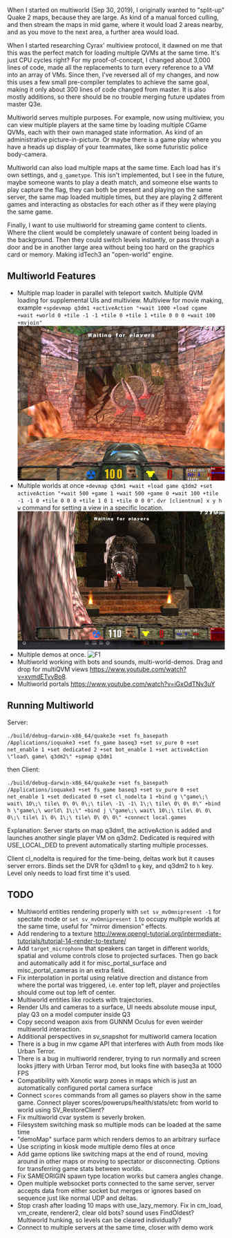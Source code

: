 
When I started on multiworld (Sep 30, 2019), I originally wanted to "split-up" Quake 2 maps, because they are large. As kind of a manual forced culling, and then stream the maps in mid game, where it would load 2 areas nearby, and as you move to the next area, a further area would load.

When I started researching Cyrax' multiview protocol, it dawned on me that this was the perfect match for loading multiple QVMs at the same time. It's just CPU cycles right? For my proof-of-concept, I changed about 3,000 lines of code, made all the replacements to turn every reference to a VM into an array of VMs. Since then, I've reversed all of my changes, and now this uses a few small pre-compiler templates to achieve the same goal, making it only about 300 lines of code changed from master. It is also mostly additions, so there should be no trouble merging future updates from master Q3e.

Multiworld serves multiple purposes. For example, now using multiview, you can view multiple players at the same time by loading multiple CGame QVMs, each with their own managed state information.  As kind of an administrative picture-in-picture. Or maybe there is a game play where you have a heads up display of your teammates, like some futuristic police body-camera.

Multiworld can also load multiple maps at the same time. Each load has it's own settings, and `g_gametype`. This isn't implemented, but I see in the future, maybe someone wants to play a death match, and someone else wants to play capture the flag, they can both be present and playing on the same server, the same map loaded multiple times, but they are playing 2 different games and interacting as obstacles for each other as if they were playing the same game.

Finally, I want to use multiworld for streaming game content to clients. Where the client would be completely unaware of content being loaded in the background. Then they could switch levels instantly, or pass through a door and be in another large area without being too hard on the graphics card or memory. Making idTech3 an "open-world" engine.


## Multiworld Features

  * Multiple map loader in parallel with teleport switch. Multiple QVM loading for supplemental UIs and multiview. Multiview for movie making, example `+spdevmap q3dm1 +activeAction "+wait 1000 +load cgame +wait +world 0 +tile -1 -1 +tile 0 +tile 1 +tile 0 0 0 +wait 100 +mvjoin"`  ![F1](../docs/multiworld.png?raw=true)
  * Multiple worlds at once `+devmap q3dm1 +wait +load game q3dm2 +set activeAction "+wait 500 +game 1 +wait 500 +game 0 +wait 100 +tile -1 -1 0 +tile 0 0 0 +tile 1 0 1 +tile 0 0 0"`. `dvr [clientnum] x y h w` command for setting a view in a specific location. ![F1](../docs/hall.png?raw=true)
  * Multiple demos at once. ![F1](../docs/demos.png?raw=true)
  * Multiworld working with bots and sounds, multi-world-demos. Drag and drop for multiQVM views https://www.youtube.com/watch?v=xvmdETvvBo8.
  * Multiworld portals https://www.youtube.com/watch?v=iGxOdTNv3uY


## Running Multiworld

  Server:
  ```
  ./build/debug-darwin-x86_64/quake3e +set fs_basepath /Applications/ioquake3 +set fs_game baseq3 +set sv_pure 0 +set net_enable 1 +set dedicated 2 +set bot_enable 1 +set activeAction \"load\ game\ q3dm2\" +spmap q3dm1
  ```

  then Client:

  ```
  ./build/debug-darwin-x86_64/quake3e +set fs_basepath /Applications/ioquake3 +set fs_game baseq3 +set sv_pure 0 +set net_enable 1 +set dedicated 0 +set cl_nodelta 1 +bind g \"game\;\ wait\ 10\;\ tile\ 0\ 0\ 0\;\ tile\ -1\ -1\ 1\;\ tile\ 0\ 0\ 0\" +bind h \"game\;\ world\ 1\;\" +bind j \"game\;\ wait\ 10\;\ tile\ 0\ 0\ 0\;\ tile\ 1\ 0\ 1\;\ tile\ 0\ 0\ 0\" +connect local.games
  ```

  Explanation: Server starts on map q3dm1, the activeAction is added and launches another single player VM on q3dm2. Dedicated is required with USE_LOCAL_DED to prevent automatically starting multiple processes.

  Client cl_nodelta is required for the time-being, deltas work but it causes server errors. Binds set the DVR for q3dm1 to `g` key, and q3dm2 to `h` key. Level only needs to load first time it's used.


## TODO

  * Multiworld entities rendering properly with `set sv_mvOmnipresent -1` for spectate mode or `set sv_mvOmnipresent 1` to occupy multiple worlds at the same time, useful for "mirror dimension" effects.
  * Add rendering to a texture http://www.opengl-tutorial.org/intermediate-tutorials/tutorial-14-render-to-texture/
  * Add `target_microphone` that speakers can target in different worlds, spatial and volume controls close to projected surfaces. Then go back and automatically add it for misc_portal_surface and misc_portal_cameras in an extra field.
  * Fix interpolation in portal using relative direction and distance from where the portal was triggered, i.e. enter top left, player and projectiles should come out top left of center.
  * Multiworld entities like rockets with trajectories.
  * Render UIs and cameras to a surface, UI needs absolute mouse input, play Q3 on a model computer inside Q3
  * Copy second weapon axis from GUNNM Oculus for even weirder multiworld interaction.
  * Additional perspectives in sv_snapshot for multiworld camera location
  * There is a bug in mw cgame API that interferes with Auth from mods like Urban Terror. 
  * There is a bug in multiworld renderer, trying to run normally and screen looks jittery with Urban Terror mod, but looks fine with baseq3a at 1000 FPS
  * Compatibility with Xonotic warp zones in maps which is just an automatically configured portal camera surface
  * Connect `scores` commands from all games so players show in the same game. Connect player scores/powerups/health/stats/etc from world to world using SV_RestoreClient?
  * Fix multiworld cvar system is severly broken.
  * Filesystem switching mask so multiple mods can be loaded at the same time
  * "demoMap" surface parm which renders demos to an arbitrary surface
  * Use scripting in kiosk mode multiple demo files at once
  * Add game options like switching maps at the end of round, moving around in other maps or moving to spectator or disconnecting. Options for transferring game stats between worlds.
  * Fix SAMEORIGIN spawn type location works but camera angles change.
  * Open multiple websocket ports connected to the same server, server accepts data from either socket but merges or ignores based on sequence just like normal UDP and deltas.
  * Stop crash after loading 10 maps with use_lazy_memory. Fix in cm_load, vm_create, renderer2, clear old bots? sound uses FindOldest? Multiworld hunking, so levels can be cleared individually?
  * Connect to multiple servers at the same time, closer with demo work
